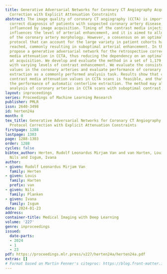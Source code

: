 ```yaml
---
title: Generative Adversarial Networks for Coronary CT Angiography Acquisition Protocol
  Correction with Explicit Attenuation Constraints
abstract: The image quality of coronary CT angiography (CCTA) is important for the
  correct diagnosis of patients with suspected coronary artery disease, which is heavily
  influenced by image acquisition. Timing of the contrast media injection specifically
  influences the level of arterial enhancement, and it is aimed to allow optimal assessment
  of the coronary artery morphology. However, a consensus on an optimal acquisition
  protocol that can account for the large variety in patient cohorts has not been
  reached, commonly resulting in suboptimal arterial enhancement. In this work, we
  propose a generative adversarial network for the retrospective correction of contrast
  media attenuation in CCTA, thus reducing the dependency on an optimal timing protocol
  at acquisition. We develop and evaluate the method in a set of 1,179 CCTA scans
  with varying levels of contrast enhancement. We evaluate the consistency of intensity
  values in the coronary arteries and evaluate performance of coronary centerline
  extraction as a commonly performed analysis task. Results show that correction of
  contrast media attenuation values in CCTA scans is feasible, and that it improves
  the performance of automatic centerline extraction. The method may allow improved
  analysis of coronary arteries in CCTA scans with suboptimal contrast enhancement.
layout: inproceedings
series: Proceedings of Machine Learning Research
publisher: PMLR
issn: 2640-3498
id: herten24a
month: 0
tex_title: Generative Adversarial Networks for Coronary CT Angiography Acquisition
  Protocol Correction with Explicit Attenuation Constraints
firstpage: 1288
lastpage: 1303
page: 1288-1303
order: 1288
cycles: false
bibtex_author: Herten, Rudolf Leonardus Mirjam Van and van Harten, Louis and Planken,
  Nils and Isgum, Ivana
author:
- given: Rudolf Leonardus Mirjam Van
  family: Herten
- given: Louis
  family: Harten
  prefix: van
- given: Nils
  family: Planken
- given: Ivana
  family: Isgum
date: 2024-01-23
address:
container-title: Medical Imaging with Deep Learning
volume: '227'
genre: inproceedings
issued:
  date-parts:
  - 2024
  - 1
  - 23
pdf: https://proceedings.mlr.press/v227/herten24a/herten24a.pdf
extras: []
# Format based on Martin Fenner's citeproc: https://blog.front-matter.io/posts/citeproc-yaml-for-bibliographies/
---
```

